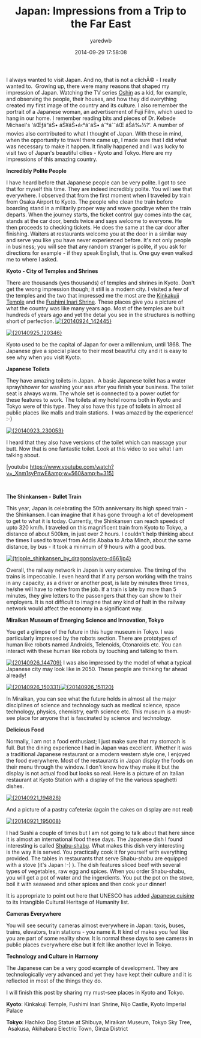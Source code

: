 ﻿---
layout: post
title: "Japan: Impressions from a Trip to the Far East"
date: 2014-09-29 17:58:08
author: yaredwb
categories: ["Places", "Technology"]
---

I always wanted to visit Japan. And no, that is not a clichÃ© - I really wanted to. &nbsp;Growing up, there were many reasons that shaped my impression of Japan. Watching the TV series [Oshin](http://www.imdb.com/title/tt0367380/) as a kid, for example, and observing the people, their houses, and how they did everything created my first image of the country and its culture. I also remember the portrait of a Japanese woman, an advertisement of Fuji Film, which used to hang in our home. I remember reading bits and pieces of Dr. Kebede Michael's 'áŒƒá“áŠ• áŠ¥áŠ•á‹°áˆáŠ• áˆ°áˆˆáŒ áŠá‰½?'. A number of movies also contributed to what I thought of Japan. With these in mind, when the opportunity to travel there came up, I made sure that I did what was necessary&nbsp;to make it happen. It finally happened and I was lucky to visit two of Japan's beautiful cities - Kyoto and Tokyo. Here are my impressions of this amazing country.

**Incredibly Polite People**

I have heard before that Japanese people can be very polite. I got to see that for myself this time. They are indeed incredibly polite. You will see that everywhere. I observed that from the first moment when I traveled by train from Osaka Airport to Kyoto. The people who clean the train before boarding stand in a militarily proper way and wave goodbye when the train departs. When the journey starts,&nbsp;the ticket control guy comes into the car, stands at the car door, bends twice and says welcome to everyone. He then&nbsp;proceeds to checking tickets. He does the same at the car door after finishing. Waiters at restaurants welcome you at&nbsp;the door in a similar way and serve you like you have never experienced before. It's not only people in business; you will see that any random stranger is polite, if you&nbsp;ask for directions for example - if they speak English, that is. One guy even walked me to where I asked.

**Kyoto - City of Temples and Shrines**

There are thousands (yes thousands) of temples and shrines in Kyoto. Don't get the wrong impression though; it still is a modern city. I visited a few of the temples&nbsp;and the two that impressed me the most are the [Kinkakuji Temple](http://www.japan-guide.com/e/e3908.html) and the [Fushimi Inari Shrine](http://en.wikipedia.org/wiki/Fushimi_Inari-taisha). These places give you a picture of what the country was like many years ago. Most of the temples are built hundreds of years ago and yet the detail you see in the structures is nothing short of perfection.&nbsp;[![{20140924_142445}](/media/2014/09/20140924_142445.jpg?w=604)](/media/2014/09/20140924_142445.jpg)

[![{20140925_120346}](/media/2014/09/20140925_120346.jpg?w=604)](/media/2014/09/20140925_120346.jpg)

Kyoto used to be the capital of Japan for over a millennium, until 1868. The Japanese give a special place to their most beautiful city and it is easy to see why when you visit Kyoto.

**Japanese Toilets**

They have amazing toilets in Japan. &nbsp;A basic Japanese toilet has a water spray/shower for washing your ass after you finish your business. The toilet seat is always warm. The whole set is connected to a power outlet for these&nbsp;features to work. The toilets at my hotel rooms both in Kyoto and Tokyo were of this type. They also have this type of toilets in almost all public places like malls and train stations.&nbsp; I was amazed by the experience! :-)

[![{20140923_230053}](http://yaredworku.files.wordpress.com/2014/09/20140923_2300531-e1412007797875.jpg?w=604)](/media/2014/09/20140923_2300531.jpg)

I heard that they also have versions of the toilet which can massage your butt. Now that is one fantastic toilet. Look at this video to see what I am talking about.

[youtube https://www.youtube.com/watch?v=_Xnm1syPnwE&amp;w=560&amp;h=315]

&nbsp;

**The Shinkansen - Bullet Train**

This year, Japan is celebrating the 50th anniversary its&nbsp;high speed train - the Shinkansen. I can imagine that it has gone through a lot of development to get to what it is today. Currently, the Shinkansen can reach speeds of upto 320 km/h.&nbsp;I traveled on this magnificent train from Kyoto to Tokyo, a distance of about 500km, in just over 2 hours. I couldn't help thinking about the times I used to travel from Addis Ababa to Arba Minch, about the same distance, by bus - it took a minimum of 9 hours with a good bus.

[![{tripple_shinkansen_by_dragonslayero-d661jp4}](/media/2014/09/tripple_shinkansen_by_dragonslayero-d661jp4.jpg?w=604)](/media/2014/09/tripple_shinkansen_by_dragonslayero-d661jp4.jpg)

Overall, the railway network in Japan is very extensive. The timing of the trains is impeccable. I even heard that if any person working with the trains in any capacity, as a driver or another post, is late by minutes three times, he/she will have to retire from the job. If a train is late by more than 5 minutes, they&nbsp;give letters to the passengers that they can show to their employers. It is not difficult to imagine that any kind of halt in the railway network would affect the economy in a significant way.

**Miraikan Museum of Emerging Science and Innovation, Tokyo**

You get a glimpse of the future in this huge museum in Tokyo. I was particularly impressed by the robots section. There are prototypes of human like robots named Androids, Telenoids, Otonaroids etc. You can interact with these human like robots by touching and talking to them.

[![{20140926_144709}](/media/2014/09/20140926_144709.jpg?w=604)](/media/2014/09/20140926_144709.jpg)
I was also impressed by the model of what a typical Japanese city may look like in 2050. These people are thinking far ahead already!

[![{20140926_150331}](/media/2014/09/20140926_150331.jpg?w=168)](/media/2014/09/20140926_150331.jpg)[![{20140926_151120}](/media/2014/09/20140926_151120.jpg?w=300)](/media/2014/09/20140926_151120.jpg)

In Miraikan, you can see what the future holds in almost all the major disciplines of science and technology such as medical science, space technology, physics, chemistry, earth science etc. This museum is a must-see place for anyone that is fascinated by science and technology.

**Delicious Food**

Normally, I am not a food enthusiast; I just make sure that my stomach is full. But the&nbsp;dining experience I had in Japan was excellent. Whether it was a traditional Japanese restaurant or a modern western style one, I enjoyed the food everywhere. Most of the restaurants in Japan display the foods on their menu through the window. I don't know how they make it but the display is not actual food but looks so real. Here is a picture of an Italian restaurant at Kyoto Station with a display of the the various spaghetti dishes.

[![{20140921_194828}](/media/2014/09/20140921_194828.jpg?w=604)](/media/2014/09/20140921_194828.jpg)

And a&nbsp;picture of a pastry cafeteria: (again the cakes on display are not real)

[![{20140921_195008}](/media/2014/09/20140921_195008.jpg?w=604)](/media/2014/09/20140921_195008.jpg)

I had Sushi a couple of times but I am not going to talk about that here since it is almost an&nbsp;international food these days. The Japanese dish I found interesting is called&nbsp;[Shabu-shabu](http://en.wikipedia.org/wiki/Shabu-shabu). What makes this dish very interesting is&nbsp;the way it is served. You practically cook it for yourself with everything provided. The tables in restaurants that serve Shabu-shabu are equipped with a stove (it's Japan :-) ). The dish features sliced beef with several types of vegetables,&nbsp;raw egg and spices. When you order Shabu-shabu, you will get a pot of water and the ingerdients. You put the pot on the stove, boil it with seaweed and other spices and then cook your dinner!

It is appropriate to point out here that UNESCO has added [Japanese cuisine](http://www.telegraph.co.uk/news/worldnews/asia/japan/10496326/Japanese-cuisine-gets-UNESCO-heritage-statusj.html) to its Intangible&nbsp;Cultural Heritage of Humanity list.

**Cameras Everywhere**

You will see security cameras almost everywhere in Japan: taxis, buses, trains, elevators, train stations - you name it. It kind of makes you feel like you are part of some reality show. It is normal these days to see cameras in public places everywhere else but it felt like another level in Tokyo.

**Technology and Culture in Harmony**

The Japanese can be a very good example of development. They are technologically very advanced and yet they have kept their culture and it is reflected in most of the things they do.

I will finish this post by sharing&nbsp;my must-see places in Kyoto and Tokyo.

**Kyoto**: Kinkakuji Temple, Fushimi Inari Shrine, Nijo Castle, Kyoto Imperial Palace

**Tokyo**: Hachiko Dog Statue at Shibuya, Miraikan Museum, Tokyo Sky Tree, &nbsp;Asakusa, Akihabara Electric Town, Ginza District

